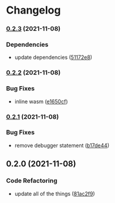 # Changelog

### [0.2.3](https://www.github.com/YoloDev/yolodev-highlight/compare/highlight-v0.2.2...highlight-v0.2.3) (2021-11-08)


### Dependencies

* update dependencies ([51172e8](https://www.github.com/YoloDev/yolodev-highlight/commit/51172e831600b3b13fce409ce2785f76b805df30))

### [0.2.2](https://www.github.com/YoloDev/yolodev-highlight/compare/highlight-v0.2.1...highlight-v0.2.2) (2021-11-08)


### Bug Fixes

* inline wasm ([e1650cf](https://www.github.com/YoloDev/yolodev-highlight/commit/e1650cfb3d1f82054177def1db2a9fdcee7d00de))

### [0.2.1](https://www.github.com/YoloDev/yolodev-highlight/compare/highlight-v0.2.0...highlight-v0.2.1) (2021-11-08)


### Bug Fixes

* remove debugger statement ([b17de44](https://www.github.com/YoloDev/yolodev-highlight/commit/b17de4475c3a0738e0c4b608317666a2797ad620))

## 0.2.0 (2021-11-08)


### Code Refactoring

* update all of the things ([81ac2f9](https://www.github.com/YoloDev/yolodev-highlight/commit/81ac2f9c1381d8f03630b4962a0efe74c11aaa5a))
